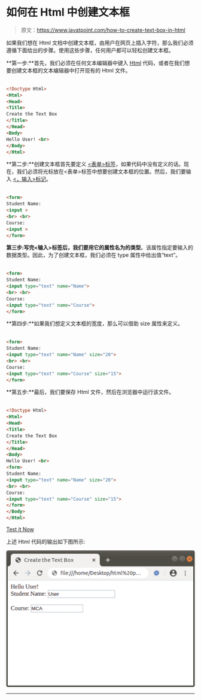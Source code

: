# 如何在 Html 中创建文本框

> 原文：<https://www.javatpoint.com/how-to-create-text-box-in-html>

如果我们想在 Html 文档中创建文本框，由用户在网页上插入字符，那么我们必须遵循下面给出的步骤。使用这些步骤，任何用户都可以轻松创建文本框。

**第一步:**首先，我们必须在任何文本编辑器中键入 [Html](https://www.javatpoint.com/html-tutorial) 代码，或者在我们想要创建文本框的文本编辑器中打开现有的 Html 文件。

```html

<!Doctype Html>
<Html>
<Head>
<Title>
Create the Text Box
</Title>
</Head>
<Body>
Hello User! <br>
</Body>
</Html>

```

**第二步:**创建文本框首先要定义 [<表单>标签](https://www.javatpoint.com/html-form)，如果代码中没有定义的话。现在，我们必须将光标放在<表单>标签中想要创建文本框的位置。然后，我们要输入 [<，输入>标记](https://www.javatpoint.com/html-input-tag)。

```html

<form>
Student Name:
<input >
<br> <br>
Course:
<input >
</form>

```

**第三步:**写完<输入>标签后，我们要用它的属性名为**的类型**。该属性指定要输入的数据类型。因此，为了创建文本框，我们必须在 type 属性中给出值“text”。

```html

<form>
Student Name:
<input type="text" name="Name">
<br> <br>
Course:
<input type="text" name="Course">
</form>

```

**第四步:**如果我们想定义文本框的宽度，那么可以借助 size 属性来定义。

```html

<form>
Student Name:
<input type="text" name="Name" size="20">
<br> <br>
Course:
<input type="text" name="Course" size="15">
</form>

```

**第五步:**最后，我们要保存 Html 文件，然后在浏览器中运行该文件。

```html

<!Doctype Html>
<Html>   
<Head>    
<Title>   
Create the Text Box
</Title>
</Head>
<Body> 
Hello User! <br> 
<form>
Student Name:
<input type="text" name="Name" size="20">
<br> <br>
Course:
<input type="text" name="Course" size="15">
</form>
</Body> 
</Html>

```

[Test it Now](https://www.javatpoint.com/oprweb/test.jsp?filename=how-to-create-text-box-in-html)

上述 Html 代码的输出如下图所示:

![How to Create Text Box in Html](img/0780de304b8c5eb7378627d73f4f5b9c.png)

* * *